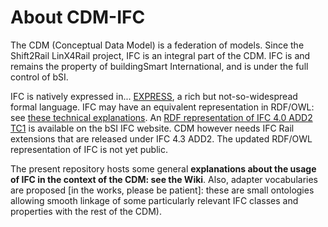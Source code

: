 # About CDM-IFC

The CDM (Conceptual Data Model) is a federation of models. Since the Shift2Rail LinX4Rail project, IFC is an integral part of the CDM. IFC is and remains the property of buildingSmart International, and is under the full control of bSI.

IFC is natively expressed in... [EXPRESS](https://en.wikipedia.org/wiki/EXPRESS_(data_modeling_language)), a rich but not-so-widespread formal language. IFC may have an equivalent representation in RDF/OWL: see [these technical explanations](https://technical.buildingsmart.org/standards/ifc/ifc-formats/ifcowl/). An [RDF representation of IFC 4.0 ADD2 TC1](https://technical.buildingsmart.org/standards/ifc/ifc-schema-specifications/) is available on the bSI IFC website. CDM however needs IFC Rail extensions that are released under IFC 4.3 ADD2. The updated RDF/OWL representation of IFC is not yet public.

The present repository hosts some general __explanations about the usage of IFC in the context of the CDM: see the Wiki__. Also, adapter vocabularies are proposed [in the works, please be patient]: these are small ontologies allowing smooth linkage of some particularly relevant IFC classes and properties with the rest of the CDM).
